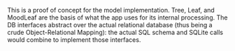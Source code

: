 This is a proof of concept for the model implementation.  Tree, Leaf, and MoodLeaf are the basis of what the app uses for its internal processing.  The DB interfaces abstract over the actual relational database (thus being a crude Object-Relational Mapping): the actual SQL schema and SQLite calls would combine to implement those interfaces.
